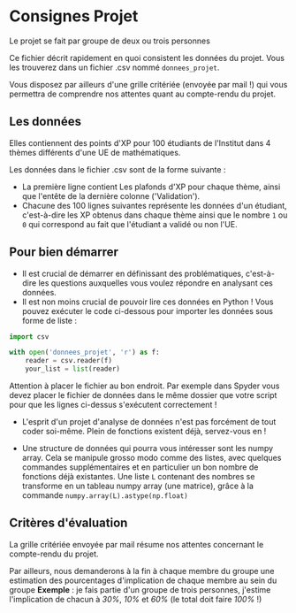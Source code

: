 # Consignes Projet

Le projet se fait par groupe de deux ou trois personnes

Ce fichier décrit rapidement en quoi consistent les données du projet. Vous les trouverez dans un fichier .csv nommé `donnees_projet`.

Vous disposez par ailleurs d'une grille critériée (envoyée par mail !) qui vous permettra de comprendre nos attentes quant au compte-rendu du projet.

## Les données

Elles contiennent des points d'XP pour 100 étudiants de l'Institut dans 4 thèmes différents d'une UE de mathématiques.

Les données dans le fichier .csv sont de la forme suivante :
- La première ligne contient Les plafonds d'XP pour chaque thème, ainsi que l'entête de la dernière colonne ('Validation').
- Chacune des 100 lignes suivantes représente les données d'un étudiant, c'est-à-dire les XP obtenus dans chaque thème ainsi que le nombre `1` ou `0` qui correspond au fait que l'étudiant a validé ou non l'UE.

## Pour bien démarrer

- Il est crucial de démarrer en définissant des problématiques, c'est-à-dire les questions auxquelles vous voulez répondre en analysant ces données.
- Il est non moins crucial de pouvoir lire ces données en Python ! Vous pouvez exécuter le code ci-dessous pour importer les données sous forme de liste :

```python
import csv

with open('donnees_projet', 'r') as f:
    reader = csv.reader(f)
    your_list = list(reader)
```

Attention à placer le fichier au bon endroit. Par exemple dans Spyder vous devez placer le fichier de données dans le même dossier que votre script pour que les lignes ci-dessus s'exécutent correctement !

- L'esprit d'un projet d'analyse de données n'est pas forcément de tout coder soi-même. Plein de fonctions existent déjà, servez-vous en !

- Une structure de données qui pourra vous intéresser sont les numpy array. Cela se manipule grosso modo comme des listes, avec quelques commandes supplémentaires et en particulier un bon nombre de fonctions déjà existantes. Une liste `L` contenant des nombres se transforme en un tableau numpy array (une matrice), grâce à la commande `numpy.array(L).astype(np.float)`

## Critères d'évaluation

La grille critériée envoyée par mail résume nos attentes concernant le compte-rendu du projet.

Par ailleurs, nous demanderons à la fin à chaque membre du groupe une estimation des pourcentages d'implication de chaque membre au sein du groupe
**Exemple** : je fais partie d'un groupe de trois personnes, j'estime l'implication de chacun à *30%*, *10%* et *60%* (le total doit faire *100%* !)
